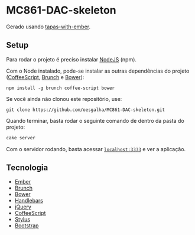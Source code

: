 # MC861-DAC-skeleton

Gerado usando [tapas-with-ember](https://github.com/mutewinter/tapas-with-ember).

## Setup

Para rodar o projeto é preciso instalar [NodeJS][] (npm).

Com o Node instalado, pode-se instalar as outras dependências do projeto ([CoffeeScript][], [Brunch][] e [Bower][]):

```
npm install -g brunch coffee-script bower
```

Se você ainda não clonou este repositório, use:

```
git clone https://github.com/oesgalha/MC861-DAC-skeleton.git
```

Quando terminar, basta rodar o seguinte comando de dentro da pasta do projeto:

```bash
cake server
```

Com o servidor rodando, basta acessar [`localhost:3333`](http://localhost:3333) e ver a aplicação.

## Tecnologia

* [Ember][Ember]
* [Brunch][Brunch]
* [Bower](http://bower.io)
* [Handlebars][Handlebars]
* [jQuery](http://jquery.com)
* [CoffeeScript][CoffeeScript]
* [Stylus][]
* [Bootstrap](http://getbootstrap.com/)


[NodeJS]: http://nodejs.org/
[CoffeeScript]: http://coffeescript.org/
[Brunch]: http://brunch.io
[Bower]: http://bower.io
[Stylus]: http://learnboost.github.io/stylus/
[Ember]: http://emberjs.com
[Handlebars]: http://handlebarsjs.com
